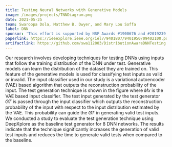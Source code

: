 ```yaml
---
title: Testing Neural Networks with Generative Models
image: /images/projects/TNNDiagram.png
date: 2021-05-25
team: Swaroopa Dola, Matthew B. Dwyer, and Mary Lou Soffa 
label: DNN
sponsor: 'This effort is supported by NSF Awards #1900676 and #2019239'
paperlink: https://ieeexplore.ieee.org/iel7/9401807/9401950/09402100.pdf
artifactlink: https://github.com/swa112003/DistributionAwareDNNTesting
---
```


Our research involves developing techniques for testing DNNs using inputs that follow the training distribution of the DNN under test. Generative models can learn the distribution of the dataset they are trained on. This feature of the generative models is used for classifying test inputs as valid or invalid. The input classifier used in our study is a variational autoencoder (VAE) based algorithm that outputs the reconstruction probability of the input. The test generation technique is shown in the figure where 𝑀𝑥 is the VAE based input classifier. The test input generated by the test generator 𝐺𝑇 is passed through the input classifier which outputs the reconstruction probability of the input with respect to the input distribution estimated by the VAE. This probability can guide the 𝐺𝑇 in generating valid test inputs. We conducted a study to evaluate the test generation technique using DeepXplore as the baseline test generator for 8 DNN networks. The results indicate that the technique significantly increases the generation of valid test inputs and reduces the time to generate valid tests when compared to the baseline.